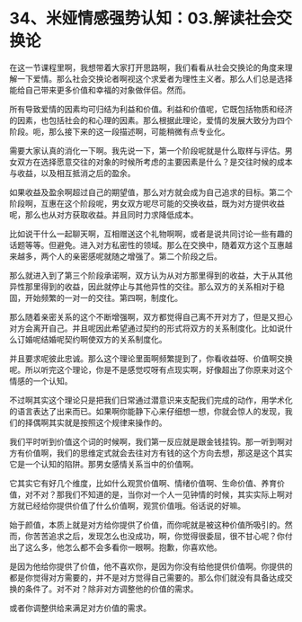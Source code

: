 # 34、米娅情感强势认知：03.解读社会交换论 

在这一节课程里啊，我想带着大家打开思路啊，我们看看从社会交换论的角度来理解一下爱情。那么社会交换论者啊视这个求爱者为理性主义者。那么人们总是选择能给自己带来更多价值和幸福的对象做伴侣。然而。

所有导致爱情的因素均可归结为利益和价值。利益和价值呢，它既包括物质和经济的因素，也包括社会的和心理的因素。那么根据此理论，爱情的发展大致分为四个阶段。呃，那么接下来的这一段描述啊，可能稍微有点专业化。

需要大家认真的消化一下啊。我先说一下，第一个阶段呢就是什么取样与评估。男女双方在选择愿意交往的对象的时候所考虑的主要因素是什么？是交往时候的成本与收益，以及相互抵消之后的盈余。

如果收益及盈余啊超过自己的期望值，那么对方就会成为自己追求的目标。第二个阶段啊，互惠在这个阶段呢，男女双方呢尽可能的交换收益，既为对方提供收益呢，那么也从对方获取收益。并且同时力求降低成本。

比如说干什么一起聊天啊，互相赠送这个礼物啊啊，或者是说共同讨论一些有趣的话题等等。但避免。进入对方私密性的领域。那么在交换中，随着双方这个互惠越来越多，两个人的亲密感呢就随之增强了。第二个阶段之后。

那么就进入到了第三个阶段承诺啊，双方认为从对方那里得到的收益，大于从其他异性那里得到的收益，因此就停止与其他异性的交往。那么双方的关系相对于稳固，开始频繁的一对一的交往。第四啊，制度化。

那么随着亲密关系的这个不断增强啊，双方都觉得自己离不开对方了，但是又担心对方会离开自己。并且呢因此希望通过契约的形式将双方的关系制度化。比如说什么订婚呢结婚呢契约啊使双方的关系制度化。

并且要求呢彼此忠诚。那么这个理论里面啊频繁提到了，你看收益呀、价值啊交换呢。所以听完这个理论，你是不是感觉哎呀有点现实啊，好像超出了你原来对这个情感的一个认知。

不过啊其实这个理论只是把我们日常通过潜意识来支配我们完成的动作，用学术化的语言表达了出来而已。如果啊你能静下心来仔细想一想，你就会惊人的发现，我们的择偶啊其实就是按照这个规律来操作的。

我们平时听到价值这个词的时候啊，我们第一反应就是跟金钱挂钩。那一听到啊对方有价值啊，我们的思维定式就会去往对方有钱的这个方向去想，那这是这个其实它是一个认知的陷阱。那男女感情关系当中的价值啊。

它其实它有好几个维度，比如什么观赏价值啊、情绪价值啊、生命价值、养育价值，对不对？那我们不知道的是，当你对一个人一见钟情的时候，其实实际上啊对方就已经给你提供价值了什么价值啊，观赏价值哦。俗话说的好嘛。

始于颜值，本质上就是对方给你提供了价值，而你呢就是被这种价值所吸引的。然而，你苦苦追求之后，发现怎么也没成功，啊，你觉得很委屈，很不甘心呢？你付出了这么多，他怎么都不会多看你一眼啊。抱歉，你喜欢他。

是因为他给你提供了价值，他不喜欢你，是因为你没有给他提供价值啊。你提供的都是你觉得对方需要的，并不是对方觉得自己需要的。那么你们就没有具备达成交换的条件了。对不对？除非对方调整他的价值的需求。

或者你调整供给来满足对方价值的需求。